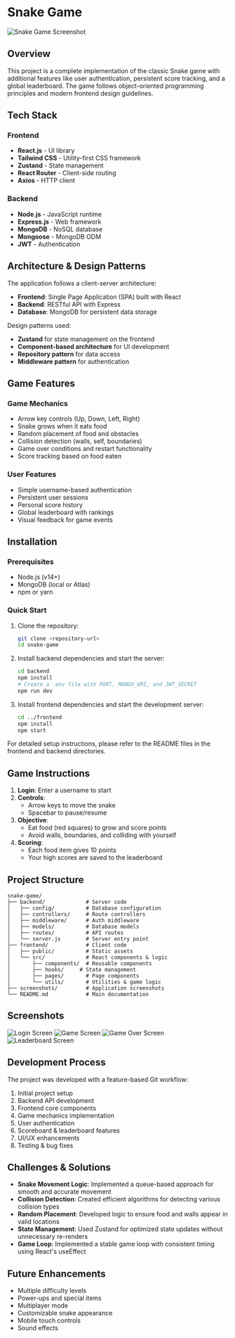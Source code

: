 # Snake Game

![Snake Game Screenshot](screenshots/home.png)

## Overview

This project is a complete implementation of the classic Snake game with additional features like user authentication, persistent score tracking, and a global leaderboard. The game follows object-oriented programming principles and modern frontend design guidelines.

## Tech Stack

### Frontend
- **React.js** - UI library
- **Tailwind CSS** - Utility-first CSS framework
- **Zustand** - State management
- **React Router** - Client-side routing
- **Axios** - HTTP client

### Backend
- **Node.js** - JavaScript runtime
- **Express.js** - Web framework
- **MongoDB** - NoSQL database
- **Mongoose** - MongoDB ODM
- **JWT** - Authentication

## Architecture & Design Patterns

The application follows a client-server architecture:
- **Frontend**: Single Page Application (SPA) built with React
- **Backend**: RESTful API with Express
- **Database**: MongoDB for persistent data storage

Design patterns used:
- **Zustand** for state management on the frontend
- **Component-based architecture** for UI development
- **Repository pattern** for data access
- **Middleware pattern** for authentication

## Game Features

### Game Mechanics
- Arrow key controls (Up, Down, Left, Right)
- Snake grows when it eats food
- Random placement of food and obstacles
- Collision detection (walls, self, boundaries)
- Game over conditions and restart functionality
- Score tracking based on food eaten

### User Features
- Simple username-based authentication
- Persistent user sessions
- Personal score history
- Global leaderboard with rankings
- Visual feedback for game events

## Installation

### Prerequisites
- Node.js (v14+)
- MongoDB (local or Atlas)
- npm or yarn

### Quick Start

1. Clone the repository:
   ```bash
   git clone <repository-url>
   cd snake-game
   ```

2. Install backend dependencies and start the server:
   ```bash
   cd backend
   npm install
   # Create a .env file with PORT, MONGO_URI, and JWT_SECRET
   npm run dev
   ```

3. Install frontend dependencies and start the development server:
   ```bash
   cd ../frontend
   npm install
   npm start
   ```

For detailed setup instructions, please refer to the README files in the frontend and backend directories.

## Game Instructions

1. **Login**: Enter a username to start
2. **Controls**:
   - Arrow keys to move the snake
   - Spacebar to pause/resume
3. **Objective**:
   - Eat food (red squares) to grow and score points
   - Avoid walls, boundaries, and colliding with yourself
4. **Scoring**:
   - Each food item gives 10 points
   - Your high scores are saved to the leaderboard

## Project Structure

```
snake-game/
├── backend/             # Server code
│   ├── config/          # Database configuration
│   ├── controllers/     # Route controllers
│   ├── middleware/      # Auth middleware
│   ├── models/          # Database models
│   ├── routes/          # API routes
│   └── server.js        # Server entry point
├── frontend/            # Client code
│   ├── public/          # Static assets
│   └── src/             # React components & logic
│       ├── components/  # Reusable components
│       ├── hooks/     # State management
│       ├── pages/       # Page components
│       └── utils/       # Utilities & game logic
├── screenshots/         # Application screenshots
└── README.md            # Main documentation
```

## Screenshots

![Login Screen](screenshots/login.png)
![Game Screen](screenshots/game-play.png)
![Game Over Screen](screenshots/game-over.png)
![Leaderboard Screen](screenshots/leaderboard.png)

## Development Process

The project was developed with a feature-based Git workflow:

1. Initial project setup
2. Backend API development
3. Frontend core components
4. Game mechanics implementation
5. User authentication
6. Scoreboard & leaderboard features
7. UI/UX enhancements
8. Testing & bug fixes

## Challenges & Solutions

- **Snake Movement Logic**: Implemented a queue-based approach for smooth and accurate movement
- **Collision Detection**: Created efficient algorithms for detecting various collision types
- **Random Placement**: Developed logic to ensure food and walls appear in valid locations
- **State Management**: Used Zustand for optimized state updates without unnecessary re-renders
- **Game Loop**: Implemented a stable game loop with consistent timing using React's useEffect

## Future Enhancements

- Multiple difficulty levels
- Power-ups and special items
- Multiplayer mode
- Customizable snake appearance
- Mobile touch controls
- Sound effects